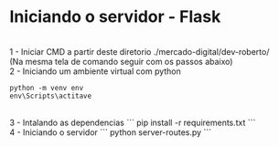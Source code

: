 # Iniciando o servidor - Flask
<br>
1 - Iniciar CMD a partir deste diretorio ./mercado-digital/dev-roberto/
<br>
(Na mesma tela de comando seguir com os passos abaixo)
<br>
2 - Iniciando um ambiente virtual com python

```
python -m venv env
env\Scripts\actitave
```
<br>
3 - Intalando as dependencias
```
pip install -r requirements.txt
```
<br>
4 - Iniciando o servidor
```
python server-routes.py
```
